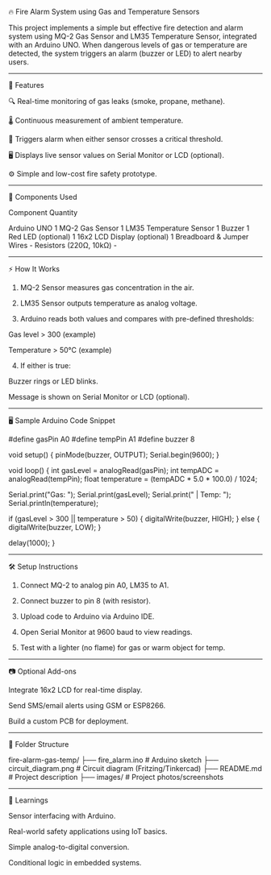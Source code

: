 🔥 Fire Alarm System using Gas and Temperature Sensors

This project implements a simple but effective fire detection and alarm system using MQ-2 Gas Sensor and LM35 Temperature Sensor, integrated with an Arduino UNO. When dangerous levels of gas or temperature are detected, the system triggers an alarm (buzzer or LED) to alert nearby users.


---

📌 Features

🔍 Real-time monitoring of gas leaks (smoke, propane, methane).

🌡 Continuous measurement of ambient temperature.

🚨 Triggers alarm when either sensor crosses a critical threshold.

🖥 Displays live sensor values on Serial Monitor or LCD (optional).

⚙ Simple and low-cost fire safety prototype.



---

🧰 Components Used

Component	Quantity

Arduino UNO	1
MQ-2 Gas Sensor	1
LM35 Temperature Sensor	1
Buzzer	1
Red LED (optional)	1
16x2 LCD Display (optional)	1
Breadboard & Jumper Wires	-
Resistors (220Ω, 10kΩ)	-



---

⚡ How It Works

1. MQ-2 Sensor measures gas concentration in the air.


2. LM35 Sensor outputs temperature as analog voltage.


3. Arduino reads both values and compares with pre-defined thresholds:

Gas level > 300 (example)

Temperature > 50°C (example)



4. If either is true:

Buzzer rings or LED blinks.

Message is shown on Serial Monitor or LCD (optional).





---

🖥 Sample Arduino Code Snippet

#define gasPin A0
#define tempPin A1
#define buzzer 8

void setup() {
  pinMode(buzzer, OUTPUT);
  Serial.begin(9600);
}

void loop() {
  int gasLevel = analogRead(gasPin);
  int tempADC = analogRead(tempPin);
  float temperature = (tempADC * 5.0 * 100.0) / 1024;

  Serial.print("Gas: "); Serial.print(gasLevel);
  Serial.print(" | Temp: "); Serial.println(temperature);

  if (gasLevel > 300 || temperature > 50) {
    digitalWrite(buzzer, HIGH);
  } else {
    digitalWrite(buzzer, LOW);
  }

  delay(1000);
}


---

🛠 Setup Instructions

1. Connect MQ-2 to analog pin A0, LM35 to A1.


2. Connect buzzer to pin 8 (with resistor).


3. Upload code to Arduino via Arduino IDE.


4. Open Serial Monitor at 9600 baud to view readings.


5. Test with a lighter (no flame) for gas or warm object for temp.




---

📷 Optional Add-ons

Integrate 16x2 LCD for real-time display.

Send SMS/email alerts using GSM or ESP8266.

Build a custom PCB for deployment.



---

📂 Folder Structure

fire-alarm-gas-temp/
├── fire_alarm.ino         # Arduino sketch
├── circuit_diagram.png    # Circuit diagram (Fritzing/Tinkercad)
├── README.md              # Project description
├── images/                # Project photos/screenshots


---

🧠 Learnings

Sensor interfacing with Arduino.

Real-world safety applications using IoT basics.

Simple analog-to-digital conversion.

Conditional logic in embedded systems.
